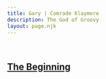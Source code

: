 ```yaml
---
title: Gary | Comrade Klaymore
description: The God of Groovy
layout: page.njk
---
```

<br />

<h2>
  <a href="01/01/">
    The Beginning
  </a>
</h2>
